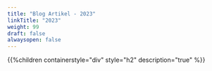 ```yaml
---
title: "Blog Artikel - 2023"
linkTitle: "2023"
weight: 99
draft: false
alwaysopen: false
---
```


{{%children containerstyle="div" style="h2" description="true" %}}